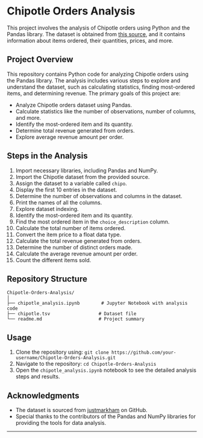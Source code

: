 
# Chipotle Orders Analysis

This project involves the analysis of Chipotle orders using Python and the Pandas library. The dataset is obtained from [this source](https://raw.githubusercontent.com/justmarkham/DAT8/master/data/chipotle.tsv), and it contains information about items ordered, their quantities, prices, and more.

## Project Overview

This repository contains Python code for analyzing Chipotle orders using the Pandas library. The analysis includes various steps to explore and understand the dataset, such as calculating statistics, finding most-ordered items, and determining revenue. The primary goals of this project are:

- Analyze Chipotle orders dataset using Pandas.
- Calculate statistics like the number of observations, number of columns, and more.
- Identify the most-ordered item and its quantity.
- Determine total revenue generated from orders.
- Explore average revenue amount per order.

## Steps in the Analysis

1. Import necessary libraries, including Pandas and NumPy.
2. Import the Chipotle dataset from the provided source.
3. Assign the dataset to a variable called `chipo`.
4. Display the first 10 entries in the dataset.
5. Determine the number of observations and columns in the dataset.
6. Print the names of all the columns.
7. Explore dataset indexing.
8. Identify the most-ordered item and its quantity.
9. Find the most ordered item in the `choice_description` column.
10. Calculate the total number of items ordered.
11. Convert the item price to a float data type.
12. Calculate the total revenue generated from orders.
13. Determine the number of distinct orders made.
14. Calculate the average revenue amount per order.
15. Count the different items sold.

## Repository Structure

```
Chipotle-Orders-Analysis/
│
├── chipotle_analysis.ipynb        # Jupyter Notebook with analysis code
├── chipotle.tsv                  # Dataset file
└── readme.md                     # Project summary
```

## Usage

1. Clone the repository using: `git clone https://github.com/your-username/Chipotle-Orders-Analysis.git`
2. Navigate to the repository: `cd Chipotle-Orders-Analysis`
3. Open the `chipotle_analysis.ipynb` notebook to see the detailed analysis steps and results.

## Acknowledgments

- The dataset is sourced from [justmarkham](https://github.com/justmarkham) on GitHub.
- Special thanks to the contributors of the Pandas and NumPy libraries for providing the tools for data analysis.

---
